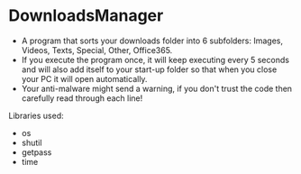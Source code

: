 # DownloadsManager
- A program that sorts your downloads folder into 6 subfolders: Images, Videos, Texts, Special, Other, Office365.
- If you execute the program once, it will keep executing every 5 seconds and will also add itself to your start-up folder so that when you close your PC it will open automatically.
- Your anti-malware might send a warning, if you don't trust the code then carefully read through each line! 

Libraries used:
- os
- shutil
- getpass
- time
